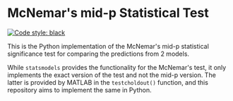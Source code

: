 # McNemar's mid-p Statistical Test

[![Code style: black](https://img.shields.io/badge/code%20style-black-000000.svg)](https://github.com/psf/black)

This is the Python implementation of the McNemar's mid-p statistical significance test for comparing the predictions from 2 models.

While `statsmodels` provides the functionality for the McNemar's test, it only implements the exact version of the test and not the mid-p version. The latter is provided by MATLAB in the `testcholdout()` function, and this repository aims to implement the same in Python.